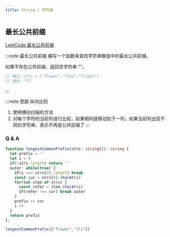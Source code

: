 ```yaml
---
title: String | 字符串
---
```



## 最长公共前缀


[LeetCode 最长公共前缀](https://leetcode-cn.com/problems/longest-common-prefix/)


:::note 最长公共前缀
编写一个函数来查找字符串数组中的最长公共前缀。

如果不存在公共前缀，返回空字符串 ""。

```js
// 输入：strs = ["flower","flow","flight"]
// 输出："fl"
```
:::


:::note 思路
纵向比较

1. 使用横向扫描的方法
2. 对每个字符的当前列进行比较，如果相同就移动到下一列，如果当前列出现不同的字符串，表示不再是公共前缀了
:::


### Q & A

```ts
function longestCommonPrefix(strs: string[]): string {
  let prefix = ''
  let i = 0
  if(!strs.length) return ''
  outer: while(true) {
    if(i === strs[0].length) break
    const cur = strs[0].charAt(i)
    for(let item of strs) {
      const refer = item.charAt(i)
      if(refer !== cur) break outer
    }
    prefix += cur
    i ++
  }
  return prefix
};

longestCommonPrefix(["flower","fl1"])
```